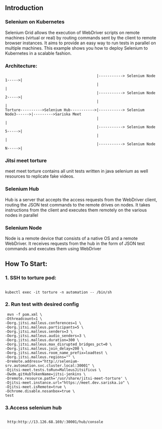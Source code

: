 ## Introduction 

  ### Selenium on Kubernetes

  Selenium Grid allows the execution of WebDriver scripts on remote machines (virtual or real) by routing commands sent by the client to remote browser instances. It aims to provide an easy way to run tests in parallel on multiple machines. This example shows you how to deploy Selenium to Kubernetes in a scalable fashion.

  ### Architecture:

  ```
                                            |-----------> Selenium Node 1----->|
                                            |                                  |
                                            |-----------> Selenium Node 2----->| 
                                            |                                  |
  Torture---------->Selenium Hub----------->|-----------> Selenium Node3------>|--------->Sariska Meet 
                                            |                                  |  
                                            |-----------> Selenium Node 5----->|   
                                            |                                  | 
                                            |-----------> Selenium Node N----->|

  ```                                          


  ### Jitsi meet torture  

  meet meet torture contains all unit tests written in java selenium as well resources to replicate fake videos.

  ### Selenium Hub

  Hub is a server that accepts the access requests from the WebDriver client, routing the JSON test commands to the remote drives on nodes. It takes instructions from the client and executes them remotely on the various nodes in parallel

  ### Selenium Node

  Node is a remote device that consists of a native OS and a remote WebDriver. It receives requests from the hub in the form of JSON test commands and executes them using WebDriver

  
## How To Start:

  ### 1. SSH to torture pod:

  ```

  kubectl exec -it torture -n automation -- /bin/sh

  ```

  ### 2. Run test with desired config  

  ```
   mvn -f pom.xml \
  -Dthreadcount=1 \
  -Dorg.jitsi.malleus.conferences=1 \
  -Dorg.jitsi.malleus.participants=5 \
  -Dorg.jitsi.malleus.senders=3 \
  -Dorg.jitsi.malleus.audio_senders=3 \
  -Dorg.jitsi.malleus.duration=300 \
  -Dorg.jitsi.malleus.max_disrupted_bridges_pct=0 \
  -Dorg.jitsi.malleus.join_delay=200 \
  -Dorg.jitsi.malleus.room_name_prefix=loadtest \
  -Dorg.jitsi.malleus.regions="" \
  -Dremote.address="http://selenium-srv.automation.svc.cluster.local:30001" \
  -Djitsi-meet.tests.toRun=MalleusJitsificus \
  -Dwdm.gitHubTokenName=jitsi-jenkins \
  -Dremote.resource.path='/usr/share/jitsi-meet-torture' \
  -Djitsi-meet.instance.url="https://meet.dev.sariska.io" \
  -Djitsi-meet.isRemote=true \
  -Dchrome.disable.nosanbox=true \
  test

  ```
  ### 3.Access selenium hub

  ```

   http:http://13.126.68.169/:30001/hub/console

  ```
